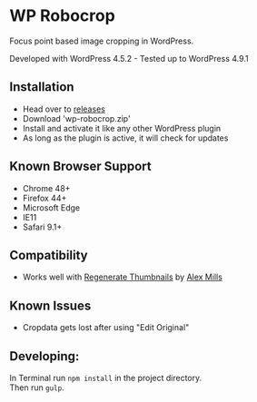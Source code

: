 WP Robocrop
===========

Focus point based image cropping in WordPress.

Developed with WordPress 4.5.2 -
Tested up to WordPress 4.9.1

Installation
------------
 - Head over to [releases](../../releases)
 - Download 'wp-robocrop.zip'
 - Install and activate it like any other WordPress plugin
 - As long as the plugin is active, it will check for updates


Known Browser Support
---------------------
 - Chrome 48+
 - Firefox 44+
 - Microsoft Edge
 - IE11
 - Safari 9.1+

Compatibility
-------------
 - Works well with [Regenerate Thumbnails](https://wordpress.org/plugins/regenerate-thumbnails/) by [Alex Mills](https://alex.blog/)

Known Issues
------------
 - Cropdata gets lost after using "Edit Original"

Developing:
-----------

In Terminal run `npm install` in the project directory.  
Then run `gulp`.

